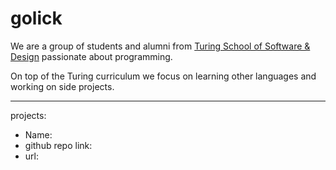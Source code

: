 # golick

We are a group of students and alumni from [Turing School of Software & Design](https://www.turing.io/ "Turing") passionate about programming.

On top of the Turing curriculum we focus on learning other languages and working on side projects.

---------------------------------------
projects:
  - Name: 
  - github repo link: 
  - url: 


